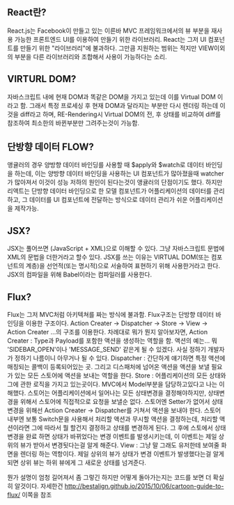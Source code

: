 ## React란? 
React.js는 Facebook이 만들고 있는 이른바 MVC 프레임워크에서의 뷰 부분을 재사용 가능한 프론트엔드 UI를 이용하여 만들기 위한 라이브러리.
React는 그저 UI 컴포넌트를 만들기 위한 "라이브러리"에 불과하다. 그만큼 지원하는 범위는 적지만 VIEW이외의 부분을 다른 라이브러리와 조합해서 사용이 가능하다는 소리.

## VIRTURL DOM?
자바스크립트 내에 현재 DOM과 똑같은 DOM을 가지고 있는데 이를 Virtual DOM 이라고 함.
그래서 특정 프로세싱 후 현재 DOM과 달라지는 부분만 다시 렌더링 하는데 이것을 diff라고 하며,
RE-Rendering시 Virtual DOM의 전, 후 상태를 비교하여 diff를 참조하여 최소한의 바뀐부분만 그려주는것이 가능함.

## 단방향 데이터 FLOW? 
앵귤러의 경우 양방향 데이터 바인딩를 사용할 때 $apply와 $watch로 데이터 바인딩을 하는데, 이는 양방향 데이터 바인딩을 사용하는 UI 컴포넌트가 많아졌을때 watcher가 많아져서 이것이 성능 저하의 원인이 된다는것이 앵귤러의 단점이기도 했다.
하지만 리액트는 단방향 데이터 바인딩으로 한 모델 컴포넌트가 어플리케이션의 데이터를 관리하고, 그 데이터를 UI 컴포넌트에 전달하는 방식으로 데이터 관리가 쉬운 어플리케이션을 제작가능.

## JSX?
JSX는 풀어쓰면 (JavaScript + XML)으로 이해할 수 있다. 그냥 자바스크립트 문법에 XML의 문법을 더한거라고 할수 있다.
JSX를 쓰는 이유는 VIRTUAL DOM(또는 컴포넌트의 계층)을 선언적(또는 명시적)으로 서술하여 표현하기 위해 사용한거라고 한다.
JSX의 컴파일을 위해 Babel이라는 컴파일러를 사용한다.

## Flux?
Flux는 그저 MVC처럼 아키텍쳐를 짜는 방식에 불과함. Flux구조는 단방향 데이터 바인딩을 이용한 구조이다.
Action Creater -> Dispatcher -> Store -> View -> Action Creater ...의 구조를 이용한다. 차례대로 뭐가 뭔지 알아보자면,
Action Creater : Type과 Payload를 포함한 액션을 생성하는 역할을 함. 액션의 예는... 뭐 'SIDEBAR_OPEN'이나 'MESSAGE_SEND' 같은게 될 수 있겠다. 사실 정하기 개발자가 정하기 나름이니 아무거나 될 수 있다.
Dispatcher : 간단하게 얘기하면 특정 액션에 매칭되는 콜백이 등록되어있는 곳. 그리고 디스패처에 넘어온 액션을 액션을 보낼 필요가 있는 모든 스토어에 액션을 보내는 역할을 한다.
Store : 어플리케이션의 모든 상태와 그에 관한 로직을 가지고 있는곳이다. MVC에서 Model부분을 담당하고있다고 나는 이해했다. 스토어는 어플리케이션에서 일어나는 모든 상태변경을 결정해야하지만, 상태변경을 위해서 스토어에 직접적으로 요청을 보낼순 없다. 스토어엔 Setter가 없어서 상태 변경을 위해선 Action Creater -> Dispatcher를 거쳐서 액션을 보내야 한다.
스토어 내부엔 보통 Switch문을 사용해서 처리할 액션과 무시할 액션을 결정하는데, 처리할 액션이라면 그에 따라서 뭘 할건지 결정하고 상태를 변경하게 된다.
그 후에 스토에서 상태변경을 완료 하면 상태가 바뀌었다는 변경 이벤트를 발생시키는데, 이 이벤트는 제일 상위의 뷰가 받아서 변경됫다는걸 알게 해준다.
View : 그냥 말 그래도 유저한테 보여줄 화면을 렌더링 하는 역항이다. 제일 상위의 뷰가 상태가 변경 이벤트가 발생했다는걸 알게 되면 상위 뷰는 하위 뷰에게 그 새로운 상태를 넘겨준다.

뭔가 설명이 엄청 길어져서 좀 그렇긴 하지만 어떻게 돌아가는지는 코드를 보면 더 확실히 알것이다.
자세한건 http://bestalign.github.io/2015/10/06/cartoon-guide-to-flux/ 이쪽을 참조
